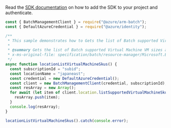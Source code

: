 Read the [SDK documentation](https://github.com/Azure/azure-sdk-for-js/blob/%40azure%2Farm-batch_7.1.0/sdk/batch/arm-batch/README.md) on how to add the SDK to your project and authenticate.

```javascript
const { BatchManagementClient } = require("@azure/arm-batch");
const { DefaultAzureCredential } = require("@azure/identity");

/**
 * This sample demonstrates how to Gets the list of Batch supported Virtual Machine VM sizes available at the given location.
 *
 * @summary Gets the list of Batch supported Virtual Machine VM sizes available at the given location.
 * x-ms-original-file: specification/batch/resource-manager/Microsoft.Batch/stable/2022-01-01/examples/LocationListVirtualMachineSkus.json
 */
async function locationListVirtualMachineSkus() {
  const subscriptionId = "subid";
  const locationName = "japaneast";
  const credential = new DefaultAzureCredential();
  const client = new BatchManagementClient(credential, subscriptionId);
  const resArray = new Array();
  for await (let item of client.location.listSupportedVirtualMachineSkus(locationName)) {
    resArray.push(item);
  }
  console.log(resArray);
}

locationListVirtualMachineSkus().catch(console.error);
```
